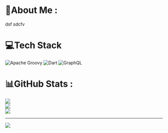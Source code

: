 # 💫About Me :
dsf 
sdcfv

# 💻Tech Stack
![Apache Groovy](https://img.shields.io/badge/Apache%20Groovy-4298B8.svg?style=for-the-badge&logo=Apache+Groovy&logoColor=white) ![Dart](https://img.shields.io/badge/dart-%230175C2.svg?style=for-the-badge&logo=dart&logoColor=white) ![GraphQL](https://img.shields.io/badge/-GraphQL-E10098?style=for-the-badge&logo=graphql&logoColor=white)
# 📊GitHub Stats :
![](https://github-readme-stats.vercel.app/api?username=rover131&theme=radical&hide_border=false&include_all_commits=false&count_private=false)<br/>
![](https://github-readme-streak-stats.herokuapp.com/?user=rover131&theme=radical&hide_border=false)<br/>
![](https://github-readme-stats.vercel.app/api/top-langs/?username=rover131&theme=radical&hide_border=false&include_all_commits=false&count_private=false&layout=compact)

---
[![](https://visitcount.itsvg.in/api?id=rover131&icon=0&color=0)](https://visitcount.itsvg.in)
